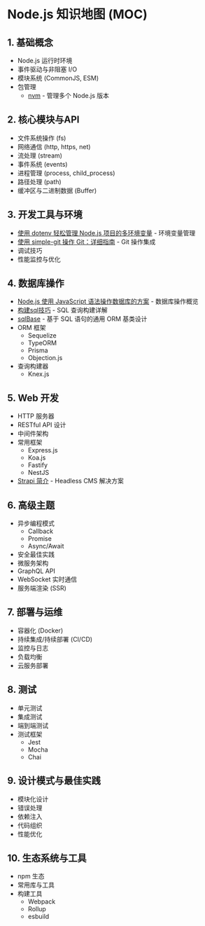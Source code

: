 # Node.js 知识地图 (MOC)

## 1. 基础概念
- Node.js 运行时环境
- 事件驱动与非阻塞 I/O
- 模块系统 (CommonJS, ESM)
- 包管理
  - [nvm](00-前端/00-核心/node/包管理器/nvm.md) - 管理多个 Node.js 版本

## 2. 核心模块与API
- 文件系统操作 (fs)
- 网络通信 (http, https, net)
- 流处理 (stream)
- 事件系统 (events)
- 进程管理 (process, child_process)
- 路径处理 (path)
- 缓冲区与二进制数据 (Buffer)

## 3. 开发工具与环境
- [使用 dotenv 轻松管理 Node.js 项目的多环境变量](./使用%20dotenv%20轻松管理%20Node.js%20项目的多环境变量.md) - 环境变量管理
- [使用 simple-git 操作 Git：详细指南](./使用%20simple-git%20操作%20Git：详细指南.md) - Git 操作集成
- 调试技巧
- 性能监控与优化

## 4. 数据库操作
- [Node.js 使用 JavaScript 语法操作数据库的方案](./Node.js%20使用%20JavaScript%20语法操作数据库的方案.md) - 数据库操作概览
- [构建sql技巧](./构建sql技巧.md) - SQL 查询构建详解
- [sqlBase](./sqlBase.md) - 基于 SQL 语句的通用 ORM 基类设计
- ORM 框架
  - Sequelize
  - TypeORM
  - Prisma
  - Objection.js
- 查询构建器
  - Knex.js

## 5. Web 开发
- HTTP 服务器
- RESTful API 设计
- 中间件架构
- 常用框架
  - Express.js
  - Koa.js
  - Fastify
  - NestJS
- [Strapi 简介](./Strapi%20简介.md) - Headless CMS 解决方案

## 6. 高级主题
- 异步编程模式
  - Callback
  - Promise
  - Async/Await
- 安全最佳实践
- 微服务架构
- GraphQL API
- WebSocket 实时通信
- 服务端渲染 (SSR)

## 7. 部署与运维
- 容器化 (Docker)
- 持续集成/持续部署 (CI/CD)
- 监控与日志
- 负载均衡
- 云服务部署

## 8. 测试
- 单元测试
- 集成测试
- 端到端测试
- 测试框架
  - Jest
  - Mocha
  - Chai

## 9. 设计模式与最佳实践
- 模块化设计
- 错误处理
- 依赖注入
- 代码组织
- 性能优化

## 10. 生态系统与工具
- npm 生态
- 常用库与工具
- 构建工具
  - Webpack
  - Rollup
  - esbuild

